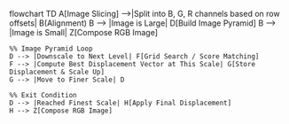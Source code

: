 flowchart TD
    A[Image Slicing] -->|Split into B, G, R channels based on row offsets| B(Alignment)
    B --> |Image is Large| D[Build Image Pyramid]
    B --> |Image is Small| Z[Compose RGB Image]

    %% Image Pyramid Loop
    D --> |Downscale to Next Level| F[Grid Search / Score Matching]
    F --> |Compute Best Displacement Vector at This Scale| G[Store Displacement & Scale Up]
    G --> |Move to Finer Scale| D

    %% Exit Condition
    D --> |Reached Finest Scale| H[Apply Final Displacement]
    H --> Z[Compose RGB Image]
